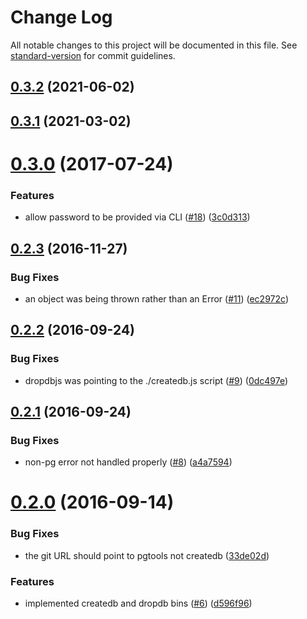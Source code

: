 # Change Log

All notable changes to this project will be documented in this file. See [standard-version](https://github.com/conventional-changelog/standard-version) for commit guidelines.

<a name="0.3.2"></a>
## [0.3.2](https://github.com/olalonde/pgtools/compare/v0.3.1...v0.3.2) (2021-06-02)



<a name="0.3.1"></a>
## [0.3.1](https://github.com/olalonde/pgtools/compare/v0.3.0...v0.3.1) (2021-03-02)



<a name="0.3.0"></a>
# [0.3.0](https://github.com/olalonde/pgtools/compare/v0.2.3...v0.3.0) (2017-07-24)


### Features

* allow password to be provided via CLI ([#18](https://github.com/olalonde/pgtools/issues/18)) ([3c0d313](https://github.com/olalonde/pgtools/commit/3c0d313))



<a name="0.2.3"></a>
## [0.2.3](https://github.com/olalonde/pgtools/compare/v0.2.2...v0.2.3) (2016-11-27)


### Bug Fixes

* an object was being thrown rather than an Error ([#11](https://github.com/olalonde/pgtools/issues/11)) ([ec2972c](https://github.com/olalonde/pgtools/commit/ec2972c))



<a name="0.2.2"></a>
## [0.2.2](https://github.com/olalonde/pgtools/compare/v0.2.1...v0.2.2) (2016-09-24)


### Bug Fixes

* dropdbjs was pointing to the ./createdb.js script ([#9](https://github.com/olalonde/pgtools/issues/9)) ([0dc497e](https://github.com/olalonde/pgtools/commit/0dc497e))



<a name="0.2.1"></a>
## [0.2.1](https://github.com/olalonde/pgtools/compare/v0.2.0...v0.2.1) (2016-09-24)


### Bug Fixes

* non-pg error not handled properly ([#8](https://github.com/olalonde/pgtools/issues/8)) ([a4a7594](https://github.com/olalonde/pgtools/commit/a4a7594))



<a name="0.2.0"></a>
# [0.2.0](https://github.com/olalonde/pgtools/compare/v0.1.1...v0.2.0) (2016-09-14)


### Bug Fixes

* the git URL should point to pgtools not createdb ([33de02d](https://github.com/olalonde/pgtools/commit/33de02d))


### Features

* implemented createdb and dropdb bins ([#6](https://github.com/olalonde/pgtools/issues/6)) ([d596f96](https://github.com/olalonde/pgtools/commit/d596f96))
